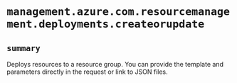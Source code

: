 # `management.azure.com.resourcemanagement.deployments.createorupdate`

## `summary`
Deploys resources to a resource group. You can provide the template and parameters directly in the request or link to JSON files.


